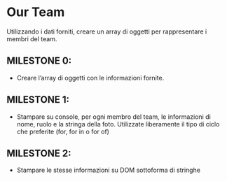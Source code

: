 Our Team
===
Utilizzando i dati forniti, creare un array di oggetti per rappresentare i membri del team.
## MILESTONE 0:  
  - Creare l’array di oggetti con le informazioni fornite.
## MILESTONE 1:
  - Stampare su console, per ogni membro del team, le informazioni di nome, ruolo e la stringa della foto.
Utilizzate liberamente il tipo di ciclo che preferite (for, for in o for of)

## MILESTONE 2: 
  - Stampare le stesse informazioni su DOM sottoforma di stringhe

